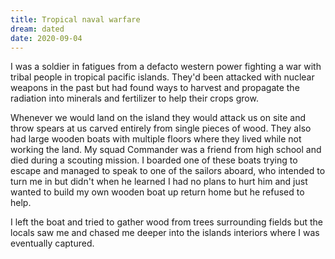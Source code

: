 ```yaml
---
title: Tropical naval warfare
dream: dated
date: 2020-09-04
---
```


I was a soldier in fatigues from a defacto western power fighting a war with tribal people in tropical pacific islands. They'd been attacked with nuclear weapons in the past but had found ways to harvest and propagate the radiation into minerals and fertilizer to help their crops grow.

Whenever we would land on the island they would attack us on site and throw spears at us carved entirely from single pieces of wood. They also had large wooden boats with multiple floors where they lived while not working the land. My squad Commander was a friend from high school <!-- JH --> and died during a scouting mission. I boarded one of these boats trying to escape and managed to speak to one of the sailors aboard, who intended to turn me in but didn't when he learned I had no plans to hurt him and just wanted to build my own wooden boat up return home but he refused to help.

I left the boat and tried to gather wood from trees surrounding fields but the locals saw me and chased me deeper into the islands interiors where I was eventually captured.